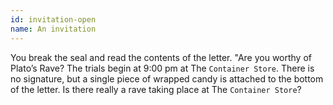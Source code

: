```yaml
---
id: invitation-open
name: An invitation
---
```


You break the seal and read the contents of the letter. "Are you worthy of Plato’s Rave? The trials begin at 9:00 pm at The `Container Store`. There is no signature, but a single piece of wrapped candy is attached to the bottom of the letter. Is there really a rave taking place at The `Container Store`?
